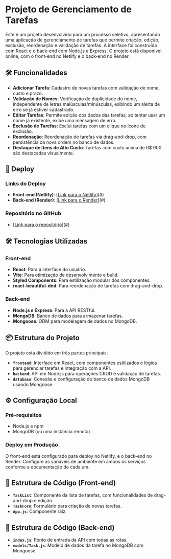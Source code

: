 # Projeto de Gerenciamento de Tarefas

Este é um projeto desenvolvido para um processo seletivo, apresentando uma aplicação de gerenciamento de tarefas que permite criação, edição, exclusão, reordenação e validação de tarefas. A interface foi construída com React e o back-end com Node.js e Express. O projeto está disponível online, com o front-end no Netlify e o back-end no Render.

## 🛠 Funcionalidades

- **Adicionar Tarefa**: Cadastro de novas tarefas com validação de nome, custo e prazo.
- **Validação de Nomes**: Verificação de duplicidade do nome, independente de letras maiúsculas/minúsculas, exibindo um alerta de erro se já estiver cadastrado.
- **Editar Tarefas**: Permite edição dos dados das tarefas; ao tentar usar um nome já existente, exibe uma mensagem de erro.
- **Exclusão de Tarefas**: Exclui tarefas com um clique no ícone de exclusão.
- **Reordenação**: Reordenação de tarefas via drag-and-drop, com persistência da nova ordem no banco de dados.
- **Destaque de Itens de Alto Custo**: Tarefas com custo acima de R$ 900 são destacadas visualmente.

## 🚀 Deploy

### Links do Deploy
- **Front-end (Netlify)**: [[Link para o Netlify](https://controle-de-tarefas.netlify.app/)](#)
- **Back-end (Render)**: [[Link para o Render](https://taskmanager-backend-vh5d.onrender.com)](#)

### Repositório no GitHub
- [[Link para o repositório](https://github.com/MarcioBADias/task-manager)](#)

## 🛠 Tecnologias Utilizadas

### Front-end
- **React**: Para a interface do usuário.
- **Vite**: Para otimização de desenvolvimento e build.
- **Styled Components**: Para estilização modular dos componentes.
- **react-beautiful-dnd**: Para reordenação de tarefas com drag-and-drop.

### Back-end
- **Node.js e Express**: Para a API RESTful.
- **MongoDB**: Banco de dados para armazenar tarefas.
- **Mongoose**: ODM para modelagem de dados no MongoDB.

## 📦 Estrutura do Projeto

O projeto está dividido em três partes principais:

- **`frontend`**: Interface em React, com componentes estilizados e lógica para gerenciar tarefas e integração com a API.
- **`backend`**: API em Node.js para operações CRUD e validação de tarefas.
- **`database`**: Conexão e configuração do banco de dados MongoDB usando Mongoose.

## ⚙️ Configuração Local

### Pré-requisitos
- Node.js e npm
- MongoDB (ou uma instância remota)

### Deploy em Produção

O front-end está configurado para deploy no Netlify, e o back-end no Render. Configure as variáveis de ambiente em ambos os serviços conforme a documentação de cada um.

## 📜 Estrutura de Código (Front-end)

- **`TaskList`**: Componente da lista de tarefas, com funcionalidades de drag-and-drop e edição.
- **`TaskForm`**: Formulário para criação de novas tarefas.
- **`App.js`**: Componente raiz.

## 📜 Estrutura de Código (Back-end)

- **`index.js`**: Ponto de entrada da API com todas as rotas.
- **`models/Task.js`**: Modelo de dados da tarefa no MongoDB com Mongoose.
